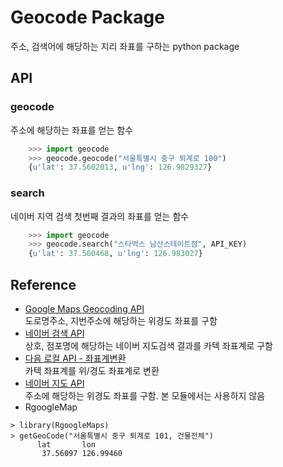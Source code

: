 # Geocode Package

주소, 검색어에 해당하는 지리 좌표를 구하는 python package

## API

### geocode

주소에 해당하는 좌표를 얻는 함수


```python
    >>> import geocode
    >>> geocode.geocode("서울특별시 중구 퇴계로 100")
    {u'lat': 37.5602013, u'lng': 126.9829327}
```

### search

네이버 지역 검색 첫번째 결과의 좌표를 얻는 함수

```python
    >>> import geocode
    >>> geocode.search("스타벅스 남산스테이트점", API_KEY)
    {u'lat': 37.560468, u'lng': 126.983027}
```

## Reference

* [Google Maps Geocoding API](https://developers.google.com/maps/documentation/geocoding/intro)  
도로명주소, 지번주소에 해당하는 위경도 좌표를 구함 
* [네이버 검색 API](http://developer.naver.com/wiki/pages/SrchLocal)  
상호, 점포명에 해당하는 네이버 지도검색 결과를 카텍 좌표계로 구함 
* [다음 로컬 API - 좌표계변환](http://developers.daum.net/services/apis/local/geo/transcoord)  
카텍 좌표계를 위/경도 좌표계로 변환 
* [네이버 지도 API](http://developer.naver.com/wiki/pages/JavaScript#section-JavaScript-9._EC_A3_BC_EC_86_8C_EC_A2_8C_ED_91_9C_EB_B3_80_ED_99_98)  
주소에 해당하는 위경도 좌표를 구함. 본 모듈에서는 사용하지 않음
* RgoogleMap
```
> library(RgoogleMaps)
> getGeoCode("서울특별시 중구 퇴계로 101, 건물전체")
      lat       lon
       37.56097 126.99460
```
